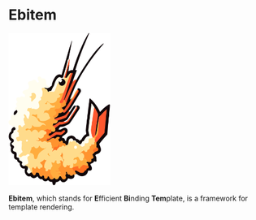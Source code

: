 # Ebitem

<img src="ebitem.svg" alt="Logo" width="200" height="300">

**Ebitem**, which stands for **E**fficient **Bi**nding **Tem**plate, is a framework for template rendering.
